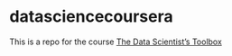 # datasciencecoursera

This is a repo for the course [The Data Scientist’s Toolbox](https://class.coursera.org/datascitoolbox-012/)